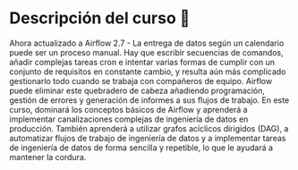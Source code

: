 # Descripción del curso 📓
Ahora actualizado a Airflow 2.7 - La entrega de datos según un calendario puede ser un proceso manual. Hay que escribir secuencias de comandos, añadir complejas tareas cron e intentar varias formas de cumplir con un conjunto de requisitos en constante cambio, y resulta aún más complicado gestionarlo todo cuando se trabaja con compañeros de equipo. Airflow puede eliminar este quebradero de cabeza añadiendo programación, gestión de errores y generación de informes a sus flujos de trabajo. En este curso, dominará los conceptos básicos de Airflow y aprenderá a implementar canalizaciones complejas de ingeniería de datos en producción. También aprenderá a utilizar grafos acíclicos dirigidos (DAG), a automatizar flujos de trabajo de ingeniería de datos y a implementar tareas de ingeniería de datos de forma sencilla y repetible, lo que le ayudará a mantener la cordura.
